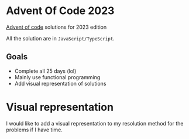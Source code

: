 # Advent Of Code 2023

[Advent of code](https://adventofcode.com/2023) solutions for 2023 edition

All the solution are in `JavaScript/TypeScript`.

## Goals

* Complete all 25 days (lol)
* Mainly use functional programming
* Add visual representation of solutions

# Visual representation

I would like to add a visual representation to my resolution method for the problems if I have time.
